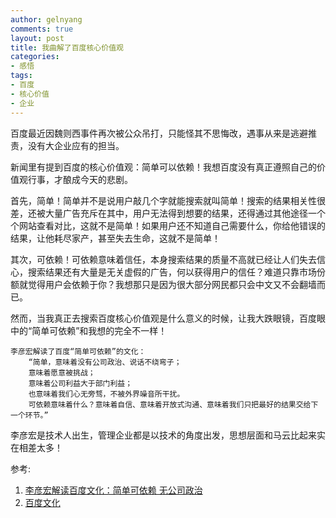 ```yaml
---
author: gelnyang
comments: true
layout: post
title: 我曲解了百度核心价值观
categories:
- 感悟
tags:
- 百度
- 核心价值
- 企业
---
```


百度最近因魏则西事件再次被公众吊打，只能怪其不思悔改，遇事从来是逃避推责，没有大企业应有的担当。

新闻里有提到百度的核心价值观：简单可以依赖！我想百度没有真正遵照自己的价值观行事，才酿成今天的悲剧。

首先，简单！简单并不是说用户敲几个字就能搜索就叫简单！搜索的结果相关性很差，还被大量广告充斥在其中，用户无法得到想要的结果，还得通过其他途径一个个网站查看对比，这就不是简单！如果用户还不知道自己需要什么，你给他错误的结果，让他耗尽家产，甚至失去生命，这就不是简单！

其次，可依赖！可依赖意味着信任，本身搜索结果的质量不高就已经让人们失去信心，搜索结果还有大量是无关虚假的广告，何以获得用户的信任？难道只靠市场份额就觉得用户会依赖于你？我想那只是因为很大部分网民都只会中文又不会翻墙而已。

然而，当我真正去搜索百度核心价值观是什么意义的时候，让我大跌眼镜，百度眼中的“简单可依赖”和我想的完全不一样！

	李彦宏解读了百度“简单可依赖”的文化：
		“简单，意味着没有公司政治、说话不绕弯子；
		意味着愿意被挑战；
		意味着公司利益大于部门利益；
		也意味着我们心无旁骛，不被外界噪音所干扰。
		可依赖意味着什么？意味着自信、意味着开放式沟通、意味着我们只把最好的结果交给下一个环节。”

李彦宏是技术人出生，管理企业都是以技术的角度出发，思想层面和马云比起来实在相差太多！

参考:

1. [李彦宏解读百度文化：简单可依赖 无公司政治](http://it.sohu.com/20120109/n331544745.shtml)
2. [百度文化](http://home.baidu.com/about/culture.html)
